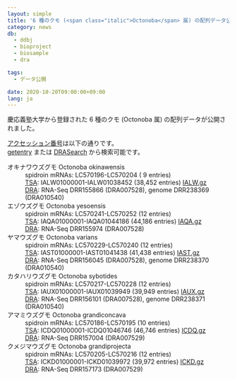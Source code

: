 ```yaml
---
layout: simple
title: '6 種のクモ (<span class="italic">Octonoba</span> 属) の配列データ公開'
category: news
db:
  - ddbj
  - bioproject
  - biosample
  - dra

tags:
  - データ公開

date: 2020-10-20T09:00:00+09:00
lang: ja
---
```


<p>慶応義塾大学から登録された 6 種のクモ (<span class="italic">Octonoba</span> 属) の配列データが公開されました。</p>

<p><a href="/documents/accessions.html">アクセッション番号</a>は以下の通りです。<br><a href="http://getentry.ddbj.nig.ac.jp/top-j.html">getentry</a> または <a href="http://ddbj.nig.ac.jp/DRASearch/">DRASearch</a> から検索可能です。</p>

<dl>
    <dt>オキナワウズグモ <span class="italic">Octonoba okinawensis</span></dt>
    <dd>spidroin mRNAs: LC570196-LC570204 ( 9 entries)</dd>
    <dd><a href="/ddbj/tsa.html">TSA</a>: IALW01000001-IALW01038452 (38,452 entries) <a href="https://ddbj.nig.ac.jp/public/ddbj_database/tsa/IA/IALW.gz" target="_blank" rel="noopener">IALW.gz</a></dd>
    <dd><a href="/dra/index.html">DRA</a>: RNA-Seq DRR155866 (DRA007528), genome DRR238369 (DRA010540)</dd>
    <dt>エゾウズグモ <span class="italic">Octonoba yesoensis</span></dt>
    <dd>spidroin mRNAs: LC570241-LC570252 (12 entries)</dd>
    <dd><a href="/ddbj/tsa.html">TSA</a>: IAQA01000001-IAQA01044186 (44,186 entries) <a href="https://ddbj.nig.ac.jp/public/ddbj_database/tsa/IA/IAQA.gz" target="_blank" rel="noopener">IAQA.gz</a></dd>
    <dd><a href="/dra/index.html">DRA</a>: RNA-Seq DRR155974 (DRA007528)</dd>
    <dt>ヤマウズグモ <span class="italic">Octonoba varians</span></dt>
    <dd>spidroin mRNAs: LC570229-LC570240 (12 entries)</dd>
    <dd><a href="/ddbj/tsa.html">TSA</a>: IAST01000001-IAST01041438 (41,438 entries) <a href="https://ddbj.nig.ac.jp/public/ddbj_database/tsa/IA/IAST.gz" target="_blank" rel="noopener">IAST.gz</a></dd>
    <dd><a href="/dra/index.html">DRA</a>: RNA-Seq DRR156045 (DRA007528), genome DRR238370 (DRA010540)</dd>
    <dt>カタハリウズグモ <span class="italic">Octonoba sybotides</span></dt>
    <dd>spidroin mRNAs: LC570217-LC570228 (12 entries)</dd>
    <dd><a href="/ddbj/tsa.html">TSA</a>: IAUX01000001-IAUX01039949 (39,949 entries) <a href="https://ddbj.nig.ac.jp/public/ddbj_database/tsa/IA/IAUX.gz" target="_blank" rel="noopener">IAUX.gz</a></dd>
    <dd><a href="/dra/index.html">DRA</a>: RNA-Seq DRR156101 (DRA007528), genome DRR238371 (DRA010540)</dd>
    <dt>アマミウズグモ <span class="italic">Octonoba grandiconcava</span></dt>
    <dd>spidroin mRNAs: LC570186-LC570195 (10 entries)</dd>
    <dd><a href="/ddbj/tsa.html">TSA</a>: ICDQ01000001-ICDQ01046746 (46,746 entries) <a href="https://ddbj.nig.ac.jp/public/ddbj_database/tsa/IC/ICDQ.gz" target="_blank" rel="noopener">ICDQ.gz</a></dd>
    <dd><a href="/dra/index.html">DRA</a>: RNA-Seq DRR157004 (DRA007529)</dd>
    <dt>クメジマウズグモ <span class="italic">Octonoba grandiprojecta</span></dt>
    <dd>spidroin mRNAs: LC570205-LC570216 (12 entries)</dd>
    <dd><a href="/ddbj/tsa.html">TSA</a>: ICKD01000001-ICKD01039972 (39,972 entries) <a href="https://ddbj.nig.ac.jp/public/ddbj_database/tsa/IC/ICKD.gz" target="_blank" rel="noopener">ICKD.gz</a></dd>
    <dd><a href="/dra/index.html">DRA</a>: RNA-Seq DRR157173 (DRA007529)
</dl>
